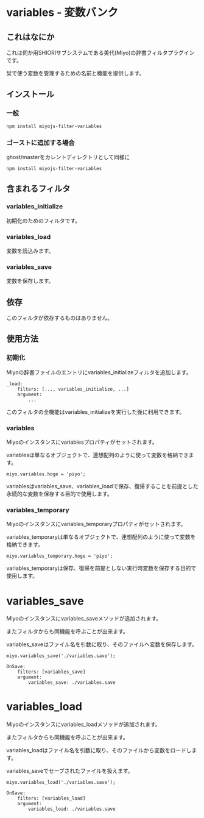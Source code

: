 variables - 変数バンク
========================================

これはなにか
----------------------------------------

これは伺か用SHIORIサブシステムである美代(Miyo)の辞書フィルタプラグインです。

栞で使う変数を管理するための名前と機能を提供します。

インストール
----------------------------------------

### 一般

    npm install miyojs-filter-variables

### ゴーストに追加する場合

ghost/masterをカレントディレクトリとして同様に

    npm install miyojs-filter-variables

含まれるフィルタ
----------------------------------------

### variables_initialize

初期化のためのフィルタです。

### variables_load

変数を読込みます。

### variables_save

変数を保存します。

依存
----------------------------------------

このフィルタが依存するものはありません。

使用方法
----------------------------------------

### 初期化

Miyoの辞書ファイルのエントリにvariables_initializeフィルタを追加します。

    _load:
    	filters: [..., variables_initialize, ...]
    	argument:
    		...

このフィルタの全機能はvariables_initializeを実行した後に利用できます。

### variables

Miyoのインスタンスにvariablesプロパティがセットされます。

variablesは単なるオブジェクトで、連想配列のように使って変数を格納できます。

    miyo.variables.hoge = 'piyo';

variablesはvariables_save、variables_loadで保存、復帰することを前提とした永続的な変数を保存する目的で使用します。

### variables_temporary

Miyoのインスタンスにvariables_temporaryプロパティがセットされます。

variables_temporaryは単なるオブジェクトで、連想配列のように使って変数を格納できます。

    miyo.variables_temporary.hoge = 'piyo';

variables_temporaryは保存、復帰を前提としない実行時変数を保存する目的で使用します。

# variables_save

Miyoのインスタンスにvariables_saveメソッドが追加されます。

またフィルタからも同機能を呼ぶことが出来ます。

variables_saveはファイル名を引数に取り、そのファイルへ変数を保存します。

    miyo.variables_save('./variables.save');
    
    OnSave:
    	filters: [variables_save]
    	argument:
    		variables_save: ./variables.save

# variables_load

Miyoのインスタンスにvariables_loadメソッドが追加されます。

またフィルタからも同機能を呼ぶことが出来ます。

variables_loadはファイル名を引数に取り、そのファイルから変数をロードします。

variables_saveでセーブされたファイルを扱えます。

    miyo.variables_load('./variables.save');
    
    OnSave:
    	filters: [variables_load]
    	argument:
    		variables_load: ./variables.save
